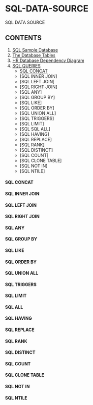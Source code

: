 # SQL-DATA-SOURCE
SQL DATA SOURCE
## CONTENTS
1. [SQL Sample Database](https://github.com/avacabillan/SQL-DATA-SOURCE#sql-sample-database)
2. [The Database Tables](https://github.com/avacabillan/SQL-DATA-SOURCE#sql-sample-database)
3. [HR Database Dependency Diagram](https://github.com/avacabillan/SQL-DATA-SOURCE#bikestores-dependency-diagram)
4.  [SQL QUERIES](https://github.com/avacabillan/SQL-DATA-SOURCE/blob/main/README.md#4--sql-queries)
    * [SQL CONCAT](https://github.com/avacabillan/SQL-DATA-SOURCE/blob/main/README.md#sql-concat)
    * [SQL INNER JOIN]
    * [SQL LEFT JOIN]
    * [SQL RIGHT JOIN]
    * [SQL ANY]
    * [SQL GROUP BY]
    * [SQL LIKE]
    * [SQL ORDER BY]
    * [SQL UNION ALL]
    * [SQL TRIGGERS]
    * [SQL LIMIT]
    * [SQL SQL ALL]
    * [SQL HAVING]
    * [SQL REPLACE]
    * [SQL RANK]
    * [SQL DISTINCT]
    * [SQL COUNT]
    * [SQL CLONE TABLE]
    * [SQL NOT IN]
    * [SQL NTILE]
    
#### SQL CONCAT
#### SQL INNER JOIN
#### SQL LEFT JOIN
#### SQL RIGHT JOIN
#### SQL ANY
#### SQL GROUP BY
#### SQL LIKE
#### SQL ORDER BY
#### SQL UNION ALL
#### SQL TRIGGERS
#### SQL LIMIT
#### SQL ALL
#### SQL HAVING
#### SQL REPLACE
#### SQL RANK
#### SQL DISTINCT
#### SQL COUNT
#### SQL CLONE TABLE
#### SQL NOT IN
#### SQL NTILE


